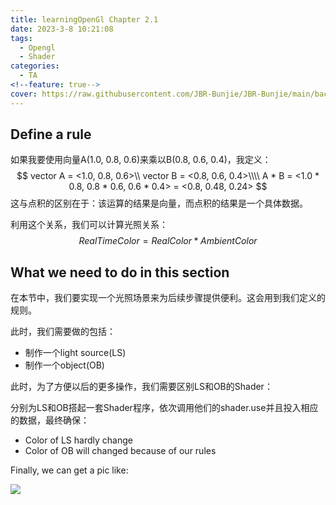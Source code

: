 ```yaml
---
title: learningOpenGl Chapter 2.1
date: 2023-3-8 10:21:08
tags:
  - Opengl
  - Shader
categories:
  - TA
<!--feature: true-->
cover: https://raw.githubusercontent.com/JBR-Bunjie/JBR-Bunjie/main/back.jpg
---
```


## Define a rule

如果我要使用向量A(1.0, 0.8, 0.6)来乘以B(0.8, 0.6, 0.4)，我定义：
$$
vector A = <1.0, 0.8, 0.6>\\
vector B = <0.8, 0.6, 0.4>\\\\
A * B = <1.0 * 0.8, 0.8 * 0.6, 0.6 * 0.4> = <0.8, 0.48, 0.24>
$$
这与点积的区别在于：该运算的结果是向量，而点积的结果是一个具体数据。



利用这个关系，我们可以计算光照关系：
$$
RealTimeColor = RealColor * AmbientColor
$$


## What we need to do in this section

在本节中，我们要实现一个光照场景来为后续步骤提供便利。这会用到我们定义的规则。

此时，我们需要做的包括：

- 制作一个light source(LS)
- 制作一个object(OB)

此时，为了方便以后的更多操作，我们需要区别LS和OB的Shader：

分别为LS和OB搭起一套Shader程序，依次调用他们的shader.use并且投入相应的数据，最终确保：

- Color of LS hardly change
- Color of OB will changed because of our rules

Finally, we can get a pic like:

<img src="https://learnopengl.com/img/lighting/colors_scene.png">